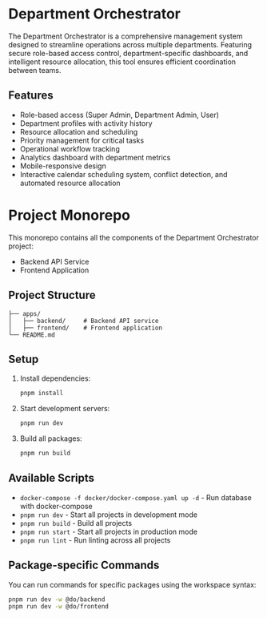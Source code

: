 # Department Orchestrator

The Department Orchestrator is a comprehensive management system designed to streamline operations across multiple departments. Featuring secure role-based access control, department-specific dashboards, and intelligent resource allocation, this tool ensures efficient coordination between teams.

## Features

- Role-based access (Super Admin, Department Admin, User)
- Department profiles with activity history
- Resource allocation and scheduling
- Priority management for critical tasks
- Operational workflow tracking
- Analytics dashboard with department metrics
- Mobile-responsive design
- Interactive calendar scheduling system, conflict detection, and automated resource allocation

# Project Monorepo
This monorepo contains all the components of the Department Orchestrator project:

- Backend API Service
- Frontend Application

## Project Structure

```
├── apps/
│   ├── backend/     # Backend API service
│   ├── frontend/    # Frontend application
└── README.md
```

## Setup

1. Install dependencies:
   ```bash
   pnpm install
   ```

2. Start development servers:
   ```bash
   pnpm run dev
   ```

3. Build all packages:
   ```bash
   pnpm run build
   ```

## Available Scripts

- `docker-compose -f docker/docker-compose.yaml up -d` - Run database with docker-compose
- `pnpm run dev` - Start all projects in development mode
- `pnpm run build` - Build all projects
- `pnpm run start` - Start all projects in production mode
- `pnpm run lint` - Run linting across all projects

## Package-specific Commands

You can run commands for specific packages using the workspace syntax:

```bash
pnpm run dev -w @do/backend
pnpm run dev -w @do/frontend
```